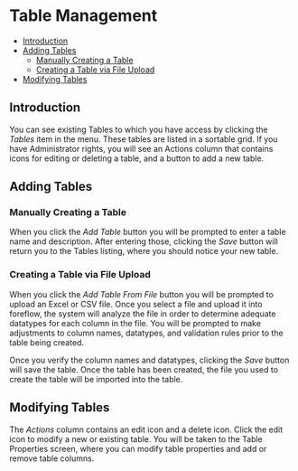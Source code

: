 # Table Management

-   [Introduction](#introduction)
-   [Adding Tables](#adding-tables)
    -   [Manually Creating a Table](#manually-creating-a-table)
    -   [Creating a Table via File Upload](#creating-a-table-via-file-upload)
-   [Modifying Tables](#modifying-tables)

<a name="introduction"></a>

## Introduction

You can see existing Tables to which you have access by clicking the _Tables_ item in the menu. These tables are listed in a sortable grid. If you have Administrator rights, you will see an Actions column that contains icons for editing or deleting a table, and a button to add a new table.

<a name="adding-tables"></a>

## Adding Tables

<a name="manually-creating-a-table"></a>

### Manually Creating a Table

When you click the _Add Table_ button you will be prompted to enter a table name and description. After entering those, clicking the _Save_ button will return you to the Tables listing, where you should notice your new table.

<a name="creating-a-table-via-file-upload"></a>

### Creating a Table via File Upload

When you click the _Add Table From File_ button you will be prompted to upload an Excel or CSV file. Once you select a file and upload it into foreflow, the system will analyze the file in order to determine adequate datatypes for each column in the file. You will be prompted to make adjustments to column names, datatypes, and validation rules prior to the table being created.

Once you verify the column names and datatypes, clicking the _Save_ button will save the table. Once the table has been created, the file you used to create the table will be imported into the table.

<a name="modifying-tables"></a>

## Modifying Tables

The _Actions_ column contains an edit icon and a delete icon. Click the edit icon to modify a new or existing table. You will be taken to the Table Properties screen, where you can modify table properties and add or remove table columns.
